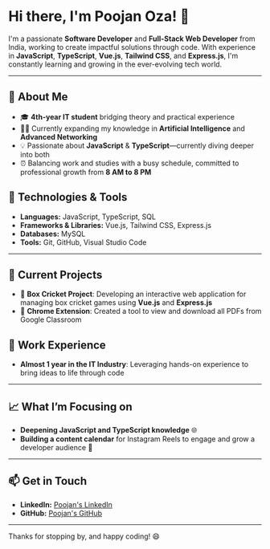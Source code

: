 # Hi there, I'm Poojan Oza! 👋

I'm a passionate **Software Developer** and **Full-Stack Web Developer** from India, working to create impactful solutions through code. With experience in **JavaScript**, **TypeScript**, **Vue.js**, **Tailwind CSS**, and **Express.js**, I'm constantly learning and growing in the ever-evolving tech world.

---

## 🚀 About Me

- 🎓 **4th-year IT student** bridging theory and practical experience
- 👨‍💻 Currently expanding my knowledge in **Artificial Intelligence** and **Advanced Networking**
- 💡 Passionate about **JavaScript** & **TypeScript**—currently diving deeper into both
- ⏰ Balancing work and studies with a busy schedule, committed to professional growth from **8 AM to 8 PM**

## 🔧 Technologies & Tools

- **Languages:** JavaScript, TypeScript, SQL
- **Frameworks & Libraries:** Vue.js, Tailwind CSS, Express.js
- **Databases:** MySQL
- **Tools:** Git, GitHub, Visual Studio Code

---

## 📌 Current Projects

- 🔹 **Box Cricket Project**: Developing an interactive web application for managing box cricket games using **Vue.js** and **Express.js**
- 🔹 **Chrome Extension**: Created a tool to view and download all PDFs from Google Classroom

## 💼 Work Experience

- **Almost 1 year in the IT Industry**: Leveraging hands-on experience to bring ideas to life through code

---

## 📈 What I’m Focusing on

- **Deepening JavaScript and TypeScript knowledge** 🌐
- **Building a content calendar** for Instagram Reels to engage and grow a developer audience 📱

---

## 📫 Get in Touch

- **LinkedIn:** [Poojan's LinkedIn](https://www.linkedin.com/in/poojan-oza-b08775248)
- **GitHub:** [Poojan's GitHub](https://github.com/Poojanoza)

---

Thanks for stopping by, and happy coding! 😄
